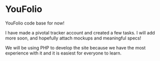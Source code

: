 YouFolio
========

YouFolio code base for now!

I have made a pivotal tracker account and created a few tasks. I will add more soon, and hopefully attach mockups and meaningful specs!

We will be using PHP to develop the site because we have the most experience with it and it is easiest for everyone to learn.
